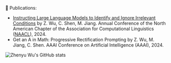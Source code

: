 🔭 Publications:

 - [Instructing Large Language Models to Identify and Ignore Irrelevant Conditions](https://wzy6642.github.io/I3C.github.io/) by Z. Wu, C. Shen, M. Jiang. Annual Conference of the North American Chapter of the Association for Computational Linguistics ([NAACL](https://2024.naacl.org/)), 2024.
 - Get an A in Math: Progressive Rectification Prompting by Z. Wu, M. Jiang, C. Shen. AAAI Conference on Artificial Intelligence (AAAI), 2024.

<!--
**wzy6642/wzy6642** is a ✨ _special_ ✨ repository because its `README.md` (this file) appears on your GitHub profile.

Here are some ideas to get you started:

- 🔭 I’m currently working on ...
- 🌱 I’m currently learning ...
- 👯 I’m looking to collaborate on ...
- 🤔 I’m looking for help with ...
- 💬 Ask me about ...
- 📫 How to reach me: ...
- 😄 Pronouns: ...
- ⚡ Fun fact: ...
-->
![Zhenyu Wu's GitHub stats](https://github-readme-stats.vercel.app/api?username=wzy6642&show_icons=true&theme=transparent)
